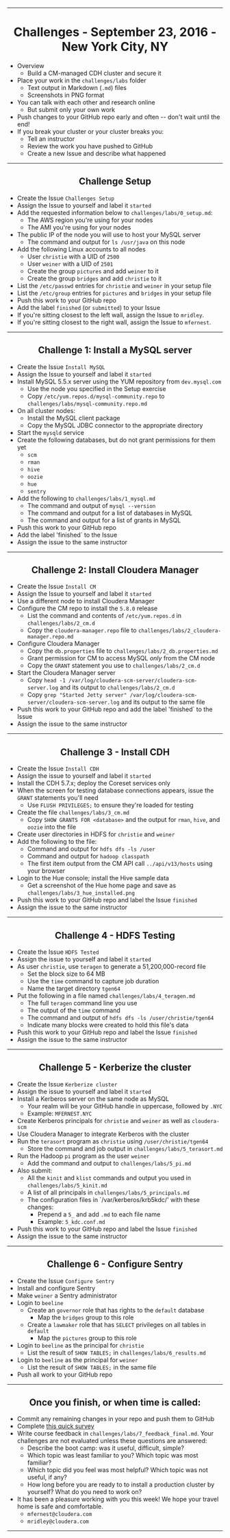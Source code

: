 <!-- CSS work goes here for the time being -->
<!-- set a:link text-decoration to none -->
<!-- set a:hover text-decoration to underline -->
<!-- http://forums.markdownpad.com/discussion/143/include-pdf-pagebreak-instructions-in-markdown/p1 -->

---
<div style="page-break-after: always;"></div>

# <center> Challenges - September 23, 2016 - New York City, NY

* Overview
    * Build a CM-managed CDH cluster and secure it
* Place your work in the `challenges/labs` folder
    * Text output in Markdown (`.md`) files
    * Screenshots in PNG format
* You can talk with each other and research online
    * But submit only your own work
* Push changes to your GitHub repo early and often -- don't wait until the end!
* If you break your cluster or your cluster breaks you:
    * Tell an instructor
    * Review the work you have pushed to GitHub
    * Create a new Issue and describe what happened

---
<div style="page-break-after: always;"></div>

## <center> Challenge Setup

* Create the Issue `Challenges Setup`
* Assign the Issue to yourself and label it `started`
* Add the requested information below to `challenges/labs/0_setup.md`:
    * The AWS region you're using for your nodes
    * The AMI you're using for your nodes
* The public IP of the node you will use to host your MySQL server
    * The command and output for `ls /usr/java` on this node
* Add the following Linux accounts to all nodes
    * User `christie` with a UID of `2500`
    * User `weiner` with a UID of `2501`
    * Create the group `pictures` and add `weiner` to it
    * Create the group `bridges` and add `christie` to it
* List the `/etc/passwd` entries for `christie` and `weiner` in your setup file
* List the `/etc/group` entries for `pictures` and `bridges` in your setup file
* Push this work to your GitHub repo
* Add the label `finished` (or `submitted`) to your Issue
* If you're sitting closest to the left wall, assign the Issue to `mridley`.
* If you're sitting closest to the right wall, assign the Issue to `mfernest`.

---
<div style="page-break-after: always;"></div>

## <center> Challenge 1: Install a MySQL server

* Create the Issue `Install MySQL`
* Assign the Issue to yourself and label it `started`
* Install MySQL 5.5.x server using the YUM repository from `dev.mysql.com`
    * Use the node you specified in the Setup exercise
    * Copy `/etc/yum.repos.d/mysql-community.repo` to `challenges/labs/mysql-community.repo.md`
* On all cluster nodes:
    * Install the MySQL client package
    * Copy the MySQL JDBC connector to the appropriate directory
* Start the `mysqld` service
* Create the following databases, but do not grant permissions for them yet
    * `scm`
    * `rman`
    * `hive`
    * `oozie`
    * `hue`
    * `sentry`
* Add the following to `challenges/labs/1_mysql.md`
    * The command and output of `mysql --version`
    * The command and output for a list of databases in MySQL
    * The command and output for a list of grants in MySQL
* Push this work to your GitHub repo
* Add the label 'finished` to the Issue
* Assign the issue to the same instructor

---
<div style="page-break-after: always;"></div>

## <center> Challenge 2: Install Cloudera Manager

* Create the Issue `Install CM`
* Assign the Issue to yourself and label it `started`
* Use a different node to install Cloudera Manager
* Configure the CM repo to install the `5.8.0` release
    * List the command and contents of `/etc/yum.repos.d` in `challenges/labs/2_cm.d`
    * Copy the `cloudera-manager.repo` file to `challenges/labs/2_cloudera-manager.repo.md`
* Configure Cloudera Manager
    * Copy the `db.properties` file to `challenges/labs/2_db.properties.md`
    * Grant permission for CM to access MySQL _only_ from the CM node
    * Copy the `GRANT` statement you use to `challenges/labs/2_cm.d`
* Start the Cloudera Manager server
    * Copy `head -1 /var/log/cloudera-scm-server/cloudera-scm-server.log` and its output to `challenges/labs/2_cm.d`
    * Copy `grep "Started Jetty server" /var/log/cloudera-scm-server/cloudera-scm-server.log` and its output to the same file
* Push this work to your GitHub repo and add the label 'finished` to the Issue
* Assign the issue to the same instructor

---
<div style="page-break-after: always;"></div>

## <center> Challenge 3 - Install CDH

* Create the Issue `Install CDH`
* Assign the issue to yourself and label it `started`
* Install the CDH 5.7.x; deploy the Coreset services only
* When the screen for testing database connections appears, issue the `GRANT` statements you'll need
    * Use `FLUSH PRIVILEGES;` to ensure they're loaded for testing
* Create the file `challenges/labs/3_cm.md`
    * Copy `SHOW GRANTS FOR <database>` and the output for `rman`, `hive`, and `oozie` into the file
* Create user directories in HDFS for `christie` and `weiner`
* Add the following to the file:
    * Command and output for `hdfs dfs -ls /user`
    * Command and output for `hadoop classpath`
    * The first item output from the CM API call `../api/v13/hosts` using your browser
* Login to the Hue console; install the Hive sample data
    * Get a screenshot of the Hue home page and save as `challenges/labs/3_hue_installed.png`
* Push this work to your GitHub repo and label the Issue `finished`
* Assign the issue to the same instructor

---
<div style="page-break-after: always;"></div>

## <center> Challenge 4 - HDFS Testing

* Create the Issue `HDFS Tested`
* Assign the issue to yourself and label it `started`
* As user `christie`, use `teragen` to generate a 51,200,000-record file
    * Set the block size to 64 MB
    * Use the `time` command to capture job duration
    * Name the target directory `tgen64`
* Put the following in a file named `challenges/labs/4_teragen.md`
    * The full `teragen` command line you use
    * The output of the `time` command
    * The command and output of `hdfs dfs -ls /user/christie/tgen64`
    * Indicate many blocks were created to hold this file's data
* Push this work to your GitHub repo and label the Issue `finished`
* Assign the issue to the same instructor

---
<div style="page-break-after: always;"></div>

## <center> Challenge 5 - Kerberize the cluster

* Create the Issue `Kerberize cluster`
* Assign the issue to yourself and label it `started`
* Install a Kerberos server on the same node as MySQL
    * Your realm will be your GitHub handle in uppercase, followed by `.NYC`
    * Example: `MFERNEST.NYC`
* Create Kerberos principals for `christie` and `weiner` as well as `cloudera-scm`
* Use Cloudera Manager to integrate Kerberos with the cluster
* Run the `terasort` program as `christie` using `/user/christie/tgen64`
    * Store the command and job output in `challenges/labs/5_terasort.md`
* Run the Hadoop `pi` program as the user `weiner`
    * Add the command and output to `challenges/labs/5_pi.md`
* Also submit:
    * All the `kinit` and `klist` commands and output you used in `challenges/labs/5_kinit.md`
    * A list of all principals in `challenges/labs/5_principals.md`
    * The configuration files in `/var/kerberos/krb5kdc/' with these changes:
        * Prepend a `5_` and add `.md` to each file name
        * Example: `5_kdc.conf.md`
* Push this work to your GitHub repo and label the Issue `finished`
* Assign the issue to the same instructor

---
<div style="page-break-after: always;"></div>

## <center> Challenge 6 - Configure Sentry

* Create the Issue `Configure Sentry`
* Install and configure Sentry
* Make `weiner` a Sentry administrator
* Login to `beeline`
    * Create an `governor` role that has rights to the `default` database
        * Map the `bridges` group to this role
    * Create a `lawmaker` role that has `SELECT` privileges on all tables in `default`
        * Map the `pictures` group to this role
* Login to `beeline` as the principal for `christie`
    * List the result of `SHOW TABLES;` in `challenges/labs/6_results.md`
* Login to `beeline` as the principal for `weiner`
    * List the result of `SHOW TABLES;` in the same file
* Push all work to your GitHub repo

---
<div style="page-break-after: always;"></div>

## <center> Once you finish, or when time is called:

* Commit any remaining changes in your repo and push them to GitHub
* Complete [this quick survey](https://docs.google.com/forms/d/e/1FAIpQLSfBUSFtEcVFzv_9bHwh9dG8ZHzmQk6wWNLFZAVUtdMd1sgZ6g/viewform)
* Write course feedback in `challenges/labs/7_feedback_final.md`.
Your challenges are not evaluated unless these questions are answered:
    * Describe the boot camp: was it useful, difficult, simple?
    * Which topic was least familiar to you? Which topic was most familiar?
    * Which topic did you feel was most helpful? Which topic was not useful, if any?
    * How long before you are ready to to install a production cluster by yourself? What do you need to work on?
* It has been a pleasure working with you this week! We hope your travel home is safe and comfortable.
    * `mfernest@cloudera.com`
    * `mridley@cloudera.com`

---
<div style="page-break-after: always;"></div>
